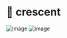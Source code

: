 # 🌙 crescent
![image](https://github.com/user-attachments/assets/4ce4b532-e09b-484f-809d-1b81dc7f2776)
![image](https://github.com/user-attachments/assets/1672c5a7-3408-4b6f-9a97-db2c6a509d5e)

